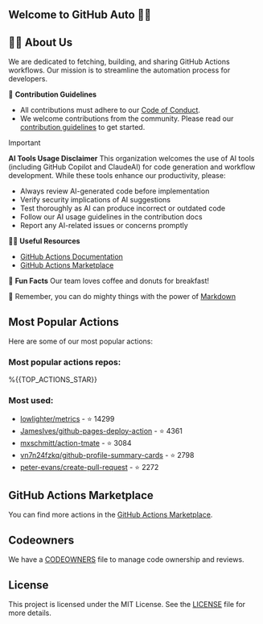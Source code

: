 ## Welcome to GitHub Auto 👋🤖

## 🙋‍♀️ **About Us**
We are dedicated to fetching, building, and sharing GitHub Actions workflows. Our mission is to streamline the automation process for developers.

🌈 **Contribution Guidelines**

- All contributions must adhere to our [Code of Conduct](../CODE_OF_CONDUCT.md).
- We welcome contributions from the community. Please read our [contribution guidelines](../CONTRIBUTING.md) to get started.

> [!IMPORTANT]
>
> **AI Tools Usage Disclaimer**
> This organization welcomes the use of AI tools (including GitHub Copilot and ClaudeAI) for code generation and workflow development. While these tools enhance our productivity, please:
>
> - Always review AI-generated code before implementation
> - Verify security implications of AI suggestions
> - Test thoroughly as AI can produce incorrect or outdated code
> - Follow our AI usage guidelines in the contribution docs
> - Report any AI-related issues or concerns promptly

👩‍💻 **Useful Resources**

- [GitHub Actions Documentation](https://docs.github.com/en/actions)
- [GitHub Actions Marketplace](https://github.com/marketplace/actions)

🍿 **Fun Facts**
Our team loves coffee and donuts for breakfast!

🧙 Remember, you can do mighty things with the power of [Markdown](https://docs.github.com/github/writing-on-github/getting-started-with-writing-and-formatting-on-github/basic-writing-and-formatting-syntax)

## Most Popular Actions

Here are some of our most popular actions:

### Most popular actions repos:

%{{TOP_ACTIONS_STAR}}

### Most used:

- [lowlighter/metrics](https://github.com/lowlighter/metrics) - ⭐️ 14299
- [JamesIves/github-pages-deploy-action](https://github.com/JamesIves/github-pages-deploy-action) - ⭐️ 4361
- [mxschmitt/action-tmate](https://github.com/mxschmitt/action-tmate) - ⭐️ 3084
- [vn7n24fzkq/github-profile-summary-cards](https://github.com/vn7n24fzkq/github-profile-summary-cards) - ⭐️ 2798
- [peter-evans/create-pull-request](https://github.com/peter-evans/create-pull-request) - ⭐️ 2272

## GitHub Actions Marketplace

You can find more actions in the [GitHub Actions Marketplace](https://github.com/marketplace/actions).

## Codeowners

We have a [CODEOWNERS](../CODEOWNERS) file to manage code ownership and reviews.

## License

This project is licensed under the MIT License. See the [LICENSE](../LICENSE) file for more details.
